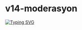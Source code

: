 # v14-moderasyon
[![Typing SVG](https://readme-typing-svg.herokuapp.com?font=Delicious+Handrawn&size=60&pause=1000&color=00F743&repeat=false&width=800&height=100&lines=Discord+V14+Slash+Moderasyon+Bot+%23By+Be%C5%9F)](#)
